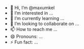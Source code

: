 - 👋 Hi, I’m @maxumkel
- 👀 I’m interested in ...
- 🌱 I’m currently learning ...
- 💞️ I’m looking to collaborate on ...
- 📫 How to reach me ...
- 😄 Pronouns: ...
- ⚡ Fun fact: ...

<!---
maxumkel/maxumkel is a ✨ special ✨ repository because its `README.md` (this file) appears on your GitHub profile.
You can click the Preview link to take a look at your changes.
--->
